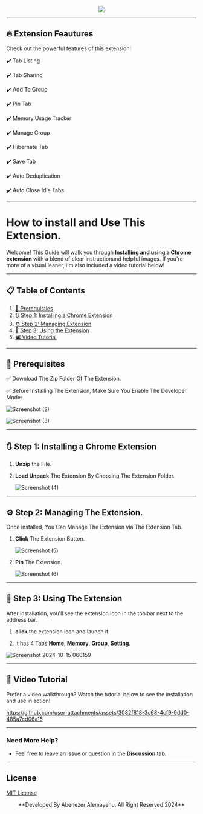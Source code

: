 <div align="center">
  <img src="https://github.com/user-attachments/assets/347468ac-1a79-49e9-b2b8-51bf3168f91b">
</div>

---

## 🔥 Extension Feautures

Check out the powerful features of this extension!

✔️ Tab Listing 

✔️ Tab Sharing 

✔️ Add To Group

✔️ Pin Tab 

✔️ Memory Usage Tracker

✔️ Manage Group

✔️ Hibernate Tab

✔️ Save Tab

✔️ Auto Deduplication 

✔️ Auto Close Idle Tabs

---

# How to install and Use This Extension.

Welcome! This Guide will walk you through **Installing and using a Chrome extension** with a blend of clear instructionand helpful images. If you're more of a visual leaner, i'm also included a video tutorial below!

---

## 📋 Table of Contents
1. [🔧 Prerequisties](#prerequisites)
2. [🔃 Step 1: Installing a Chrome Extension](#step-1-installing-a-chrome-extension)
3. [⚙️ Step 2: Managing Extension](#step-2-managing-extension)
4. [🚀 Step 3: Using the Extension](#step-3-using-the-extension)
5. [📽️ Video Tutorial](#video-tutorial)


---

## 🔧 Prerequisites

✅ Download The Zip Folder Of The Extension.

✅ Before Installing The Extension, Make Sure You Enable The Developer Mode:

![Screenshot (2)](https://github.com/user-attachments/assets/5774e762-2ee4-4b36-bdc8-e6a05ed70ede)

![Screenshot (3)](https://github.com/user-attachments/assets/38252c27-16c6-48df-848a-1187da78a7a6)


---

## 🔃 Step 1: Installing a Chrome Extension

1. **Unzip** the File.
  
2. **Load Unpack** The Extension By Choosing The Extension Folder.
   
   ![Screenshot (4)](https://github.com/user-attachments/assets/ce4ded1b-4986-43b5-8a11-644f9b35a7c8)


---

## ⚙️ Step 2: Managing The Extension.
Once installed, You Can Manage The Extension via The Extension Tab.

1. **Click** The Extension Button.
   
   ![Screenshot (5)](https://github.com/user-attachments/assets/9bc90c61-1851-48e9-91b2-31e040dd85b2)

2. **Pin** The Extension.
   
   ![Screenshot (6)](https://github.com/user-attachments/assets/be39c28e-f221-4a51-9911-a441124c2423)

---

## 🚀 Step 3: Using The Extension
After installation, you'll see the extension icon in the toolbar next to the address bar.

1. **click** the extension icon and launch it.

2. It has 4 Tabs **Home**, **Memory**, **Group**, **Setting**.
   
  ![Screenshot 2024-10-15 060159](https://github.com/user-attachments/assets/1c9328d6-a014-4728-aeaa-2d4a5a75404a)


---

## 🎥 Video Tutorial
Prefer a video walkthrough? Watch the tutorial below to see the installation and use in action!

https://github.com/user-attachments/assets/3082f818-3c68-4cf9-9dd0-485a7cd06a15

---

### Need More Help?

- Feel free to leave an issue or question in the **Discussion** tab.

---

## License

[MIT License](https://opensource.org/licenses/MIT)

<div align="center">
  **Developed By Abenezer Alemayehu. All Right Reserved 2024**
</div>
